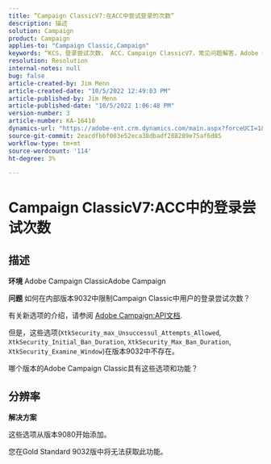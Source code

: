 ```yaml
---
title: “Campaign ClassicV7:在ACC中尝试登录的次数”
description: 描述
solution: Campaign
product: Campaign
applies-to: "Campaign Classic,Campaign"
keywords: “KCS，登录尝试次数， ACC，Campaign ClassicV7，常见问题解答，Adobe Campaign Classic,Adobe Campaign”
resolution: Resolution
internal-notes: null
bug: false
article-created-by: Jim Menn
article-created-date: "10/5/2022 12:49:03 PM"
article-published-by: Jim Menn
article-published-date: "10/5/2022 1:06:48 PM"
version-number: 3
article-number: KA-16410
dynamics-url: "https://adobe-ent.crm.dynamics.com/main.aspx?forceUCI=1&pagetype=entityrecord&etn=knowledgearticle&id=ee011d13-ac44-ed11-bba1-000d3a3064b8"
source-git-commit: 2eacdfbbf003e52eca38dbadf288289e75af6d85
workflow-type: tm+mt
source-wordcount: '114'
ht-degree: 3%

---
```


# Campaign ClassicV7:ACC中的登录尝试次数

## 描述


<b>环境</b>
Adobe Campaign ClassicAdobe Campaign

<b>问题</b>
如何在内部版本9032中限制Campaign Classic中用户的登录尝试次数？

有关新选项的介绍，请参阅 [Adobe Campaign:API文档](https://experienceleague.adobe.com/developer/campaign-api/api/sm-session-Logon.html).

但是，这些选项(`XtkSecurity_max_Unsuccessul_Attempts_Allowed`, `XtkSecurity_Initial_Ban_Duration`, `XtkSecurity_Max_Ban_Duration`, `XtkSecurity_Examine_Window`)在版本9032中不存在。

哪个版本的Adobe Campaign Classic具有这些选项和功能？


## 分辨率


<b>解决方案</b>

这些选项从版本9080开始添加。

您在Gold Standard 9032版中将无法获取此功能。
